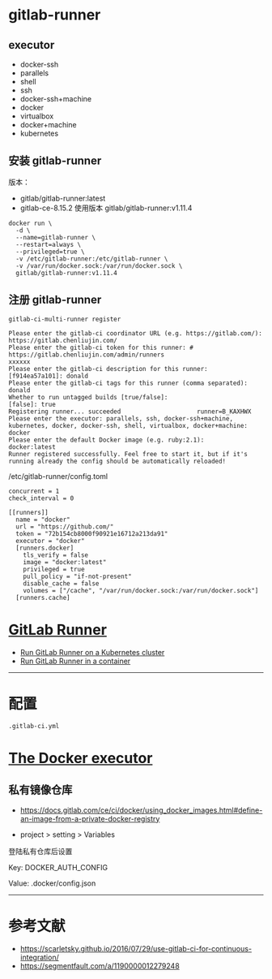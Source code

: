 # gitlab-runner

## executor
- docker-ssh
- parallels
- shell
- ssh
- docker-ssh+machine
- docker
- virtualbox
- docker+machine
- kubernetes

## 安装 gitlab-runner

版本：

- gitlab/gitlab-runner:latest
- gitlab-ce-8.15.2 使用版本 gitlab/gitlab-runner:v1.11.4 

```
docker run \
  -d \
  --name=gitlab-runner \
  --restart=always \
  --privileged=true \
  -v /etc/gitlab-runner:/etc/gitlab-runner \
  -v /var/run/docker.sock:/var/run/docker.sock \
  gitlab/gitlab-runner:v1.11.4
```

## 注册 gitlab-runner

```
gitlab-ci-multi-runner register

Please enter the gitlab-ci coordinator URL (e.g. https://gitlab.com/):
https://gitlab.chenliujin.com/
Please enter the gitlab-ci token for this runner: # https://gitlab.chenliujin.com/admin/runners
xxxxxx
Please enter the gitlab-ci description for this runner:
[f914ea57a101]: donald
Please enter the gitlab-ci tags for this runner (comma separated):
donald
Whether to run untagged builds [true/false]:
[false]: true
Registering runner... succeeded                     runner=B_KAXHWX
Please enter the executor: parallels, ssh, docker-ssh+machine, kubernetes, docker, docker-ssh, shell, virtualbox, docker+machine:
docker
Please enter the default Docker image (e.g. ruby:2.1):
docker:latest
Runner registered successfully. Feel free to start it, but if it's running already the config should be automatically reloaded!
```

/etc/gitlab-runner/config.toml

```
concurrent = 1
check_interval = 0

[[runners]]
  name = "docker"
  url = "https://github.com/"
  token = "72b154cb8000f90921e16712a213da91"
  executor = "docker"
  [runners.docker]
    tls_verify = false
    image = "docker:latest"
    privileged = true
    pull_policy = "if-not-present"
    disable_cache = false
    volumes = ["/cache", "/var/run/docker.sock:/var/run/docker.sock"]
  [runners.cache]
```













# [GitLab Runner](https://docs.gitlab.com/runner/)


- [Run GitLab Runner on a Kubernetes cluster](https://docs.gitlab.com/runner/install/kubernetes.html)
- [Run GitLab Runner in a container](https://docs.gitlab.com/runner/install/docker.html)





---

# 配置

`.gitlab-ci.yml`

# [The Docker executor](https://docs.gitlab.com/runner/executors/docker.html) 


## 私有镜像仓库

- https://docs.gitlab.com/ce/ci/docker/using_docker_images.html#define-an-image-from-a-private-docker-registry

- project > setting > Variables

登陆私有仓库后设置 

Key: DOCKER_AUTH_CONFIG 

Value: .docker/config.json


---

# 参考文献

- https://scarletsky.github.io/2016/07/29/use-gitlab-ci-for-continuous-integration/
- https://segmentfault.com/a/1190000012279248
